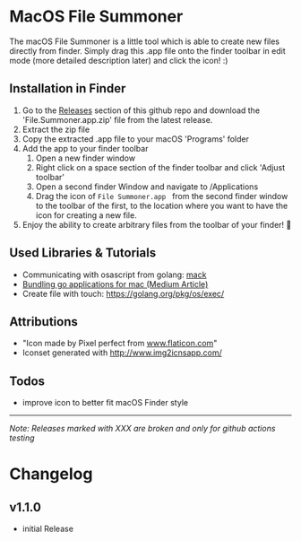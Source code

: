 # MacOS File Summoner

The macOS File Summoner is a little tool which is able to create new files directly from finder. 
Simply drag this .app file onto the finder toolbar in edit mode (more detailed description later) and click the icon! :) 

## Installation in Finder 

1. Go to the [Releases](https://github.com/bjesuiter/macos-file-summoner/releases) section of this github repo 
   and download the 'File.Summoner.app.zip' file from the latest release. 
2. Extract the zip file
3. Copy the extracted .app file to your macOS 'Programs' folder 
4. Add the app to your finder toolbar
    1. Open a new finder window 
    2. Right click on a space section of the finder toolbar and click 'Adjust toolbar'
    3. Open a second finder Window and navigate to /Applications
    4. Drag the icon of `File Summoner.app ` from the second finder window to the toolbar of the first, 
    to the location where you want to have the icon for creating a new file. 
5. Enjoy the ability to create arbitrary files from the toolbar of your finder! 🎉

## Used Libraries & Tutorials

- Communicating with osascript from golang: [mack](https://github.com/andybrewer/mack)
- [Bundling go applications for mac (Medium Article)](https://medium.com/@mattholt/packaging-a-go-application-for-macos-f7084b00f6b5)
- Create file with touch: https://golang.org/pkg/os/exec/

## Attributions
- "Icon made by Pixel perfect from www.flaticon.com"
- Iconset generated with http://www.img2icnsapp.com/

## Todos

- improve icon to better fit macOS Finder style

------------------------------------------------

*Note: Releases marked with XXX are broken and only for github actions testing*

# Changelog 

## v1.1.0 
- initial Release 